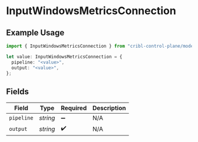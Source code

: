 # InputWindowsMetricsConnection

## Example Usage

```typescript
import { InputWindowsMetricsConnection } from "cribl-control-plane/models";

let value: InputWindowsMetricsConnection = {
  pipeline: "<value>",
  output: "<value>",
};
```

## Fields

| Field              | Type               | Required           | Description        |
| ------------------ | ------------------ | ------------------ | ------------------ |
| `pipeline`         | *string*           | :heavy_minus_sign: | N/A                |
| `output`           | *string*           | :heavy_check_mark: | N/A                |